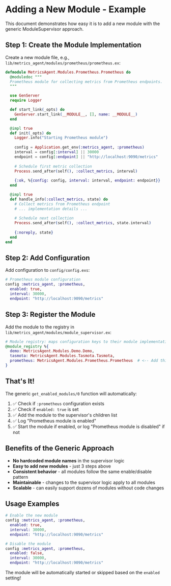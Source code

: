 # Adding a New Module - Example

This document demonstrates how easy it is to add a new module with the generic ModuleSupervisor approach.

## Step 1: Create the Module Implementation

Create a new module file, e.g., `lib/metrics_agent/modules/prometheus/prometheus.ex`:

```elixir
defmodule MetricsAgent.Modules.Prometheus.Prometheus do
  @moduledoc """
  Prometheus module for collecting metrics from Prometheus endpoints.
  """

  use GenServer
  require Logger

  def start_link(_opts) do
    GenServer.start_link(__MODULE__, [], name: __MODULE__)
  end

  @impl true
  def init(_opts) do
    Logger.info("Starting Prometheus module")
    
    config = Application.get_env(:metrics_agent, :prometheus)
    interval = config[:interval] || 30000
    endpoint = config[:endpoint] || "http://localhost:9090/metrics"
    
    # Schedule first metric collection
    Process.send_after(self(), :collect_metrics, interval)
    
    {:ok, %{config: config, interval: interval, endpoint: endpoint}}
  end

  @impl true
  def handle_info(:collect_metrics, state) do
    # Collect metrics from Prometheus endpoint
    # ... implementation details ...
    
    # Schedule next collection
    Process.send_after(self(), :collect_metrics, state.interval)
    
    {:noreply, state}
  end
end
```

## Step 2: Add Configuration

Add configuration to `config/config.exs`:

```elixir
# Prometheus module configuration
config :metrics_agent, :prometheus,
  enabled: true,
  interval: 30000,
  endpoint: "http://localhost:9090/metrics"
```

## Step 3: Register the Module

Add the module to the registry in `lib/metrics_agent/modules/module_supervisor.ex`:

```elixir
# Module registry: maps configuration keys to their module implementations
@module_registry %{
  demo: MetricsAgent.Modules.Demo.Demo,
  tasmota: MetricsAgent.Modules.Tasmota.Tasmota,
  prometheus: MetricsAgent.Modules.Prometheus.Prometheus  # <-- Add this line
}
```

## That's It!

The generic `get_enabled_modules/0` function will automatically:

1. ✅ Check if `:prometheus` configuration exists
2. ✅ Check if `enabled: true` is set
3. ✅ Add the module to the supervisor's children list
4. ✅ Log "Prometheus module is enabled"
5. ✅ Start the module if enabled, or log "Prometheus module is disabled" if not

## Benefits of the Generic Approach

- **No hardcoded module names** in the supervisor logic
- **Easy to add new modules** - just 3 steps above
- **Consistent behavior** - all modules follow the same enable/disable pattern
- **Maintainable** - changes to the supervisor logic apply to all modules
- **Scalable** - can easily support dozens of modules without code changes

## Usage Examples

```elixir
# Enable the new module
config :metrics_agent, :prometheus,
  enabled: true,
  interval: 30000,
  endpoint: "http://localhost:9090/metrics"

# Disable the module
config :metrics_agent, :prometheus,
  enabled: false,
  interval: 30000,
  endpoint: "http://localhost:9090/metrics"
```

The module will be automatically started or skipped based on the `enabled` setting!
